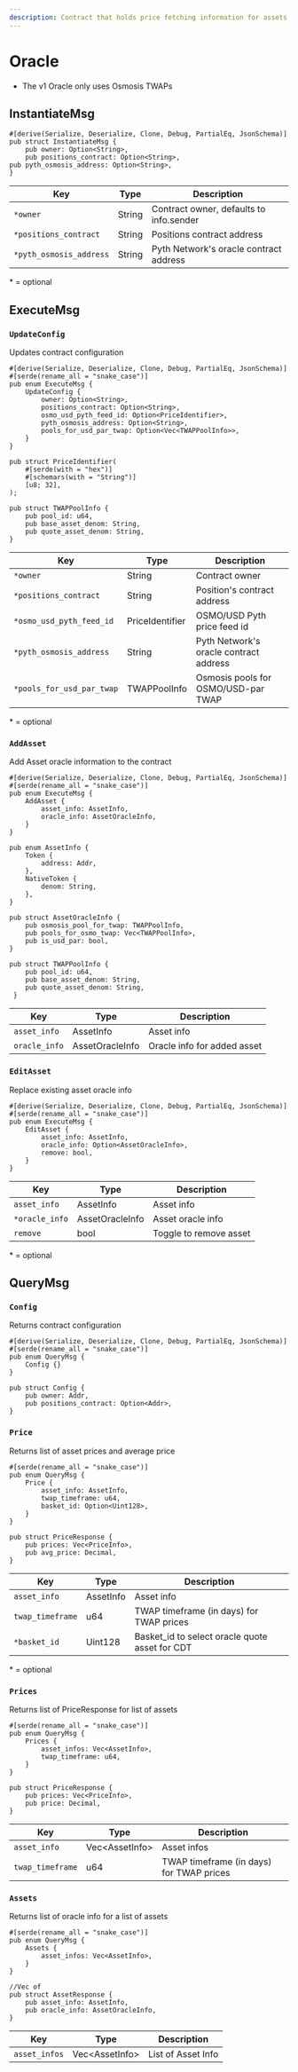 ```yaml
---
description: Contract that holds price fetching information for assets
---
```


# Oracle

* The v1 Oracle only uses Osmosis TWAPs&#x20;

## InstantiateMsg

```
#[derive(Serialize, Deserialize, Clone, Debug, PartialEq, JsonSchema)]
pub struct InstantiateMsg {
    pub owner: Option<String>,
    pub positions_contract: Option<String>,
pub pyth_osmosis_address: Option<String>,
}
```



| Key                     | Type   | Description                             |
| ----------------------- | ------ | --------------------------------------- |
| `*owner`                | String | Contract owner, defaults to info.sender |
| `*positions_contract`   | String | Positions contract address              |
| `*pyth_osmosis_address` | String | Pyth Network's oracle contract address  |

&#x20;\* = optional

## ExecuteMsg

### `UpdateConfig`

Updates contract configuration

```
#[derive(Serialize, Deserialize, Clone, Debug, PartialEq, JsonSchema)]
#[serde(rename_all = "snake_case")]
pub enum ExecuteMsg {
    UpdateConfig {
        owner: Option<String>,
        positions_contract: Option<String>,
        osmo_usd_pyth_feed_id: Option<PriceIdentifier>,
        pyth_osmosis_address: Option<String>,
        pools_for_usd_par_twap: Option<Vec<TWAPPoolInfo>>,
    }
}

pub struct PriceIdentifier(
    #[serde(with = "hex")]
    #[schemars(with = "String")]
    [u8; 32],
);

pub struct TWAPPoolInfo {
    pub pool_id: u64,
    pub base_asset_denom: String,
    pub quote_asset_denom: String,
}
```

| Key                       | Type            | Description                            |
| ------------------------- | --------------- | -------------------------------------- |
| `*owner`                  | String          | Contract owner                         |
| `*positions_contract`     | String          | Position's contract address            |
| `*osmo_usd_pyth_feed_id`  | PriceIdentifier | OSMO/USD Pyth price feed id            |
| `*pyth_osmosis_address`   | String          | Pyth Network's oracle contract address |
| `*pools_for_usd_par_twap` | TWAPPoolInfo    | Osmosis pools for OSMO/USD-par TWAP    |

&#x20;\* = optional

### `AddAsset`

Add Asset oracle information to the contract

```
#[derive(Serialize, Deserialize, Clone, Debug, PartialEq, JsonSchema)]
#[serde(rename_all = "snake_case")]
pub enum ExecuteMsg {
    AddAsset {
        asset_info: AssetInfo,
        oracle_info: AssetOracleInfo,
    }
}

pub enum AssetInfo {
    Token {
        address: Addr,
    },
    NativeToken {
        denom: String,
    },
}

pub struct AssetOracleInfo {
    pub osmosis_pool_for_twap: TWAPPoolInfo,
    pub pools_for_osmo_twap: Vec<TWAPPoolInfo>,
    pub is_usd_par: bool,
}

pub struct TWAPPoolInfo {
    pub pool_id: u64,
    pub base_asset_denom: String,
    pub quote_asset_denom: String,
 }
```

| Key           | Type            | Description                 |
| ------------- | --------------- | --------------------------- |
| `asset_info`  | AssetInfo       | Asset info                  |
| `oracle_info` | AssetOracleInfo | Oracle info for added asset |

### `EditAsset`

Replace existing asset oracle info

```
#[derive(Serialize, Deserialize, Clone, Debug, PartialEq, JsonSchema)]
#[serde(rename_all = "snake_case")]
pub enum ExecuteMsg {
    EditAsset {
        asset_info: AssetInfo,
        oracle_info: Option<AssetOracleInfo>,
        remove: bool,
    }
}
```

| Key            | Type            | Description            |
| -------------- | --------------- | ---------------------- |
| `asset_info`   | AssetInfo       | Asset info             |
| `*oracle_info` | AssetOracleInfo | Asset oracle info      |
| `remove`       | bool            | Toggle to remove asset |

&#x20;\* = optional

## QueryMsg

### `Config`

Returns contract configuration

```
#[derive(Serialize, Deserialize, Clone, Debug, PartialEq, JsonSchema)]
#[serde(rename_all = "snake_case")]
pub enum QueryMsg {
    Config {}
}

pub struct Config {
    pub owner: Addr,
    pub positions_contract: Option<Addr>,
}
```

### `Price`

Returns list of asset prices and average price&#x20;

```
#[serde(rename_all = "snake_case")]
pub enum QueryMsg {
    Price {
        asset_info: AssetInfo,
        twap_timeframe: u64, 
        basket_id: Option<Uint128>,
    }
}

pub struct PriceResponse {
    pub prices: Vec<PriceInfo>, 
    pub avg_price: Decimal,
}
```

| Key              | Type      | Description                                     |
| ---------------- | --------- | ----------------------------------------------- |
| `asset_info`     | AssetInfo | Asset info                                      |
| `twap_timeframe` | u64       | TWAP timeframe (in days) for TWAP prices        |
| `*basket_id`     | Uint128   | Basket\_id to select oracle quote asset for CDT |

&#x20;\* = optional

### `Prices`

Returns list of PriceResponse for list of assets

```
#[serde(rename_all = "snake_case")]
pub enum QueryMsg {
    Prices {
        asset_infos: Vec<AssetInfo>,
        twap_timeframe: u64,
    }
}

pub struct PriceResponse {
    pub prices: Vec<PriceInfo>, 
    pub price: Decimal,
}
```

| Key              | Type            | Description                              |
| ---------------- | --------------- | ---------------------------------------- |
| `asset_info`     | Vec\<AssetInfo> | Asset infos                              |
| `twap_timeframe` | u64             | TWAP timeframe (in days) for TWAP prices |

### `Assets`

Returns list of oracle info for a list of assets

```
#[serde(rename_all = "snake_case")]
pub enum QueryMsg {
    Assets {
        asset_infos: Vec<AssetInfo>,
    }
}

//Vec of 
pub struct AssetResponse {
    pub asset_info: AssetInfo,
    pub oracle_info: AssetOracleInfo,
}
```

| Key           | Type            | Description        |
| ------------- | --------------- | ------------------ |
| `asset_infos` | Vec\<AssetInfo> | List of Asset Info |
